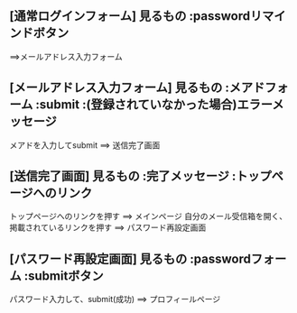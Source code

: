 [通常ログインフォーム]
見るもの
:passwordリマインドボタン
---
==>メールアドレス入力フォーム

[メールアドレス入力フォーム]
見るもの
:メアドフォーム
:submit
:(登録されていなかった場合)エラーメッセージ
---
メアドを入力してsubmit
==> 送信完了画面


[送信完了画面]
見るもの
:完了メッセージ
:トップページへのリンク
---
トップページへのリンクを押す
==> メインページ
自分のメール受信箱を開く、掲載されているリンクを押す
==> パスワード再設定画面

[パスワード再設定画面]
見るもの
:passwordフォーム
:submitボタン
---
パスワード入力して、submit(成功)
==> プロフィールページ
